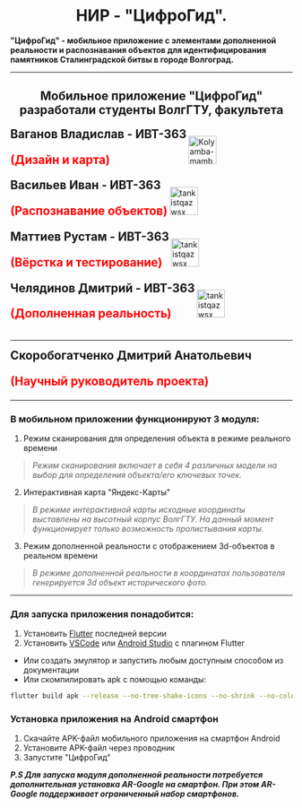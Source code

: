 <h1 align="center">НИР - "ЦифроГид".</h1>

<p style="font-weight:bold">"ЦифроГид" - мобильное приложение с элементами дополненной реальности и распознавания объектов для идентифицирования памятников Сталинградской битвы в городе Волгоград.</p>

---
<h2 align="center">
Мобильное приложение "ЦифроГид" разработали студенты ВолгГТУ, факультета 
</h2>
<div style="display:block;">
    <div style="display:inline-block; font-weight:bold; font-size:1.3rem;">
        <span>Ваганов Владислав - ИВТ-363</span>
        <p style="color:red">(Дизайн и карта)</p>
    </div>
    <!--<p align="center">-->
    <a href="https://github.com/VladislavGrom1"><img src="https://avatars.githubusercontent.com/u/108086934?v=4" alt="Kolyamba-mamba" width="50" height="50"> </a>
    <!-- </p>-->
</div>
<div style="display:block;">
    <div style="display:inline-block; font-weight:bold; font-size:1.3rem;">
        <span>Васильев Иван - ИВТ-363</span>
        <p style="color:red">(Распознавание объектов)</p>
    </div>
    <!--<p align="center">-->
        <a href="https://github.com/B-es"><img src="https://avatars.githubusercontent.com/u/104147126?v=4" alt="tankistqazwsx" width="50" height="50"> </a>
    <!-- </p>-->
</div>
<div style="display:block;">
    <div style="display:inline-block; font-weight:bold; font-size:1.3rem;">
        <span>Маттиев Рустам - ИВТ-363</span>
        <p style="color:red">(Вёрстка и тестирование)</p>
    </div>
    <!--<!--<p align="center">-->
        <a href="https://github.com/lizard222"><img src="https://avatars.githubusercontent.com/u/108584139?v=4" alt="tankistqazwsx" width="50" height="50"> </a>
    <!-- </p>-->
</div>
<div style="display:block;">
    <div style="display:inline-block; font-weight:bold; font-size:1.3rem;">
        <span>Челядинов Дмитрий - ИВТ-363</span>
        <p style="color:red">(Дополненная реальность)</p>
    </div>
        <!--<p align="center">-->
            <a href="https://github.com/Chilik78"><img src="https://avatars.githubusercontent.com/u/104494266?v=4" alt="tankistqazwsx" width="50" height="50"></a>
        <!-- </p>-->
</div>

---

<div style="display:block; font-weight:bold; font-size:1.3rem;">
<span>Скоробогатченко Дмитрий Анатольевич</span>
<p style="color:red">(Научный руководитель проекта)</p>
</div>

---


### В мобильном приложении функционируют 3 модуля:
1) Режим сканирования для определения объекта в режиме реального времени
> _Режим сканирования включает в себя 4 различных модели на выбор для определения объекта/его ключевых точек._
2) Интерактивная карта "Яндекс-Карты"
> _В режиме интерактивной карты исходные координаты выставлены на высотный корпус ВолгГТУ. На данный момент функционирует только возможность пролистывания карты._
3) Режим дополненной реальности с отображением 3d-объектов в реальном времени
> _В режиме дополненной реальности в координатах пользователя генерируется 3d объект исторического фото._

---

### Для запуска приложения понадобится:
1) Установить [Flutter](https://docs.flutter.dev/get-started/install) последней версии
2) Установить [VSCode](https://code.visualstudio.com) или [Android Studio](https://developer.android.com/studio) с плагином Flutter
- Или создать эмулятор и запустить любым доступным способом из документации
- Или скомпилировать apk с помощью команды:
```bash
flutter build apk --release --no-tree-shake-icons --no-shrink --no-color -t lib/main.dart
```

### Установка приложения на Android смартфон
1) Скачайте APK-файл мобильного приложения на смартфон Android
2) Установите APK-файл через проводник
3) Запустите "ЦифроГид"

**_P.S Для запуска модуля дополненной реальности потребуется дополнительная установка AR-Google на смартфон. При этом AR-Google поддерживает ограниченный набор смартфонов._**


